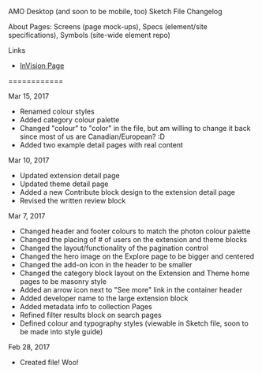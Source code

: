 AMO Desktop (and soon to be mobile, too) Sketch File Changelog

About
Pages: Screens (page mock-ups), Specs (element/site specifications), Symbols (site-wide element repo)

Links
- [InVision Page](https://mozilla.invisionapp.com/share/T59YLZYSM)

============

Mar 15, 2017
- Renamed colour styles
- Added category colour palette
- Changed "colour" to "color" in the file, but am willing to change it back since most of us are Canadian/European? :D
- Added two example detail pages with real content 

Mar 10, 2017
- Updated extension detail page
- Updated theme detail page
- Added a new Contribute block design to the extension detail page
- Revised the written review block

Mar 7, 2017
- Changed header and footer colours to match the photon colour palette
- Changed the placing of # of users on the extension and theme blocks
- Changed the layout/functionality of the pagination control
- Changed the hero image on the Explore page to be bigger and centered
- Changed the add-on icon in the header to be smaller
- Changed the category block layout on the Extension and Theme home pages to be masonry style
- Added an arrow icon next to "See more" link in the container header
- Added developer name to the large extension block
- Added metadata info to collection Pages
- Refined filter results block on search pages
- Defined colour and typography styles (viewable in Sketch file, soon to be made into style guide)

Feb 28, 2017
- Created file! Woo!
